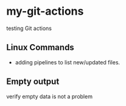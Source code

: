 # my-git-actions
testing Git actions

## Linux Commands

* adding pipelines to list new/updated files.

## Empty output

verify empty data is not a problem